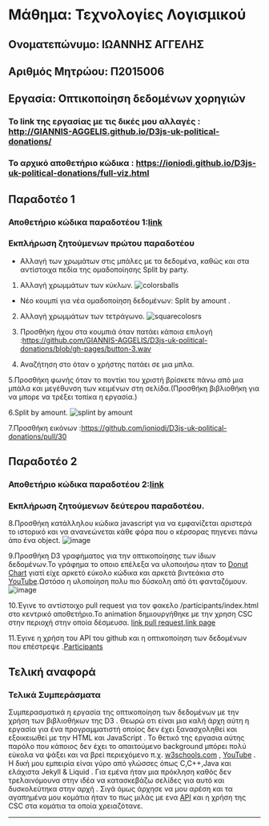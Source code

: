 # Μάθημα: Τεχνολογίες Λογισμικού

## Ονοματεπώνυμο: ΙΩΑΝΝΗΣ ΑΓΓΕΛΗΣ
## Αριθμός Μητρώου: Π2015006

## Εργασία: Οπτικοποίηση δεδομένων χορηγιών 
### Το link της εργασίας με τις δικές μου αλλαγές : http://GIANNIS-AGGELIS.github.io/D3js-uk-political-donations/
### Το αρχικό αποθετήριο κώδικα : https://ioniodi.github.io/D3js-uk-political-donations/full-viz.html

## Παραδοτέο 1

### Αποθετήριο κώδικα παραδοτέου 1:[link](https://github.com/GIANNIS-AGGELIS/D3js-uk-political-donations/tree/paradoteo1)

### Εκπλήρωση ζητούμενων πρώτου παραδοτέου

* Αλλαγή των χρωμάτων στις μπάλες με τα δεδομένα, καθώς και στα αντίστοιχα πεδία της ομαδοποίησης Split by party.

1. Αλλαγή χρωμμάτων των κύκλων.
![colorsballs](https://user-images.githubusercontent.com/22667836/37415544-5be698f0-27b4-11e8-8e61-e30ecdf27c38.png)
* Νέο κουμπί για νέα ομαδοποίηση δεδομένων: Split by amount .

2. Αλλαγή χρωμμάτων των τετράγωνο.
![squarecolosrs](https://user-images.githubusercontent.com/22667836/37415545-5c0ae7d2-27b4-11e8-8e8a-17436cdb2e5d.png)
3. Προσθήκη ήχου στα κουμπιά όταν πατάει κάποια επιλογή :https://github.com/GIANNIS-AGGELIS/D3js-uk-political-donations/blob/gh-pages/button-3.wav

4. Αναζήτηση στο όταν ο χρήστης πατάει σε μια μπλα.

5.Προσθήκη φωνής όταν το ποντίκι του χριστή βρίσκετε πάνω από μια μπάλα και μεγέθυνση των κειμένων στη σελίδα.(Προσθήκη βιβλιοθήκη για να μπορε να τρέξει τοπίκα η εργασία.)

6.Split by amount.
![splint by amount](https://user-images.githubusercontent.com/22667836/37417296-911903f6-27b8-11e8-8fcd-39da25c86b5b.png)


7.Προσθήκη εικόνων :https://github.com/ioniodi/D3js-uk-political-donations/pull/30

## Παραδοτέο 2

### Αποθετήριο κώδικα παραδοτέου 2:[link](https://github.com/GIANNIS-AGGELIS/D3js-uk-political-donations/tree/paradoteo2)

### Εκπλήρωση ζητούμενων δεύτερου παραδοτέου.

8.Προσθήκη κατάλληλου κώδικα javascript για να εμφανίζεται αριστερά το ιστορικό και να ανανεώνεται κάθε φόρα που ο κέρσορας πηγενει πάνω άπο ένα object.
![image](https://user-images.githubusercontent.com/22667836/39727239-999b3112-525a-11e8-96a9-bfaceca8caed.png)

9.Προσθήκη D3 γραφήματος για την οπτικοποίησης των ίδιων δεδομένων.Το γράφημα το οποιο επέλεξα να υλοποιήσω ηταν το [Donut Chart](https://bl.ocks.org/mbostock/3887193) γιατί είχε αρκετό εύκολο κώδικα και αρκετά βιντεάκια στο [YouTube](https://www.youtube.com/watch?v=kK5kKA-0PUQ&t=600s).Ωστόσο η υλοποίηση πολυ πιο δύσκολη από ότι φανταζόμουν.
![image](https://user-images.githubusercontent.com/22667836/39727491-8ec5fe10-525b-11e8-869e-b9d6b5a78cd7.png)

10.Έγινε το αντίστοιχο pull request για τον φακελο /participants/index.html στο κεντρικό αποθετήριο.Το animation δημιουργήθηκε με την χρηση CSC στην περιοχή στην οποία δέσμευσα.
[link pull request](https://github.com/ioniodi/D3js-uk-political-donations/pull/269),[link page](https://ioniodi.github.io/D3js-uk-political-donations/participants/index.html)

11.Έγινε η χρήση του API του github και η οπτικοποίηση των δεδομένων που επέστρεψε .[Participants](https://giannis-aggelis.github.io/D3js-uk-political-donations/API/index.html)

## Τελική αναφορά 
### Τελικά Συμπεράσματα

Συμπερασματικά η εργασία της οπτικοποίηση των δεδομένων με την χρήση των βιβλιοθήκων της D3 . Θεωρώ οτι είναι μια καλή άρχη αύτη η εργασία για ένα προγραμματιστή οποίος δεν έχει ξανασχοληθεί και εξοικειωθεί με την HTML και JavaScript . Το θετικό της εργασια αύτης παρόλο που κάποιος δεν έχει το απαιτούμενο background μπόρει πολύ εύκολα να ψάξει και να βρεί περιεχόμενο π.χ. [w3schools.com](https://www.w3schools.com/) , [YouTube](https://www.youtube.com/watch?v=Xbt3rJfPpGo) . Η δική μου εμπειρία είναι γύρο από γλώσσες όπως C,C++,Java και ελάχιστα Jekyll & Liquid . Για εμένα ήταν μια πρόκληση καθός δεν τρελαινόμουνα στην ιδέα να κατασκεβάζω σελίδες για αυτό και δυσκολεύτηκα στην αρχή . Σιγά όμως άρχησε να μου αρέση και τα αγαπημένα μου κομάτια ήταν το πως μιλάς με ενα [API](https://giannis-aggelis.github.io/D3js-uk-political-donations/API/index.html) και η χρήση της CSC στα κομάτια τα οποία χρειαζότανε.
     
----
